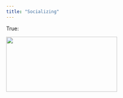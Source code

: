 ```yaml
---
title: "Socializing"
---
```

<p>True:</p>
<p><a href="https://zooropa.chrisenns.com/post/347681773/i-just-commented-on-something-on-facebook-just"><img src="https://chrisenns.com/wp-content/uploads/2010/01/facebookseoul-300x149.png" alt="" title="facebookseoul" width="300" height="149" class="aligncenter size-medium wp-image-2039" /></a></p>
